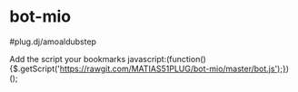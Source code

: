 # bot-mio

#plug.dj/amoaldubstep


Add the script your bookmarks
javascript:(function(){$.getScript('https://rawgit.com/MATIAS51PLUG/bot-mio/master/bot.js');})();
